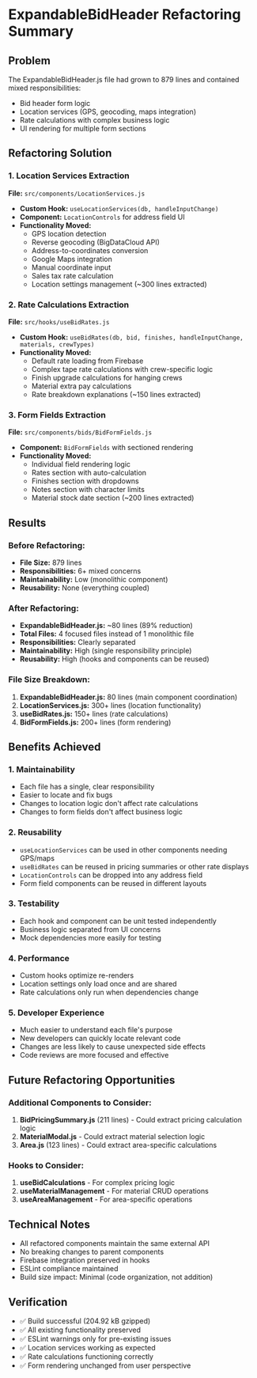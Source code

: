 # ExpandableBidHeader Refactoring Summary

## Problem
The ExpandableBidHeader.js file had grown to 879 lines and contained mixed responsibilities:
- Bid header form logic
- Location services (GPS, geocoding, maps integration)
- Rate calculations with complex business logic
- UI rendering for multiple form sections

## Refactoring Solution

### 1. **Location Services Extraction** 
**File:** `src/components/LocationServices.js`
- **Custom Hook:** `useLocationServices(db, handleInputChange)`
- **Component:** `LocationControls` for address field UI
- **Functionality Moved:**
  - GPS location detection
  - Reverse geocoding (BigDataCloud API)
  - Address-to-coordinates conversion
  - Google Maps integration
  - Manual coordinate input
  - Sales tax rate calculation
  - Location settings management (~300 lines extracted)

### 2. **Rate Calculations Extraction**
**File:** `src/hooks/useBidRates.js`
- **Custom Hook:** `useBidRates(db, bid, finishes, handleInputChange, materials, crewTypes)`
- **Functionality Moved:**
  - Default rate loading from Firebase
  - Complex tape rate calculations with crew-specific logic
  - Finish upgrade calculations for hanging crews
  - Material extra pay calculations
  - Rate breakdown explanations (~150 lines extracted)

### 3. **Form Fields Extraction**
**File:** `src/components/bids/BidFormFields.js`
- **Component:** `BidFormFields` with sectioned rendering
- **Functionality Moved:**
  - Individual field rendering logic
  - Rates section with auto-calculation
  - Finishes section with dropdowns
  - Notes section with character limits
  - Material stock date section (~200 lines extracted)

## Results

### Before Refactoring:
- **File Size:** 879 lines
- **Responsibilities:** 6+ mixed concerns
- **Maintainability:** Low (monolithic component)
- **Reusability:** None (everything coupled)

### After Refactoring:
- **ExpandableBidHeader.js:** ~80 lines (89% reduction)
- **Total Files:** 4 focused files instead of 1 monolithic file
- **Responsibilities:** Clearly separated
- **Maintainability:** High (single responsibility principle)
- **Reusability:** High (hooks and components can be reused)

### File Size Breakdown:
1. **ExpandableBidHeader.js:** 80 lines (main component coordination)
2. **LocationServices.js:** 300+ lines (location functionality)
3. **useBidRates.js:** 150+ lines (rate calculations)
4. **BidFormFields.js:** 200+ lines (form rendering)

## Benefits Achieved

### 1. **Maintainability**
- Each file has a single, clear responsibility
- Easier to locate and fix bugs
- Changes to location logic don't affect rate calculations
- Changes to form fields don't affect business logic

### 2. **Reusability**
- `useLocationServices` can be used in other components needing GPS/maps
- `useBidRates` can be reused in pricing summaries or other rate displays
- `LocationControls` can be dropped into any address field
- Form field components can be reused in different layouts

### 3. **Testability**
- Each hook and component can be unit tested independently
- Business logic separated from UI concerns
- Mock dependencies more easily for testing

### 4. **Performance**
- Custom hooks optimize re-renders
- Location settings only load once and are shared
- Rate calculations only run when dependencies change

### 5. **Developer Experience**
- Much easier to understand each file's purpose
- New developers can quickly locate relevant code
- Changes are less likely to cause unexpected side effects
- Code reviews are more focused and effective

## Future Refactoring Opportunities

### Additional Components to Consider:
1. **BidPricingSummary.js** (211 lines) - Could extract pricing calculation logic
2. **MaterialModal.js** - Could extract material selection logic
3. **Area.js** (123 lines) - Could extract area-specific calculations

### Hooks to Consider:
1. **useBidCalculations** - For complex pricing logic
2. **useMaterialManagement** - For material CRUD operations
3. **useAreaManagement** - For area-specific operations

## Technical Notes
- All refactored components maintain the same external API
- No breaking changes to parent components
- Firebase integration preserved in hooks
- ESLint compliance maintained
- Build size impact: Minimal (code organization, not addition)

## Verification
- ✅ Build successful (204.92 kB gzipped)
- ✅ All existing functionality preserved
- ✅ ESLint warnings only for pre-existing issues
- ✅ Location services working as expected
- ✅ Rate calculations functioning correctly
- ✅ Form rendering unchanged from user perspective
